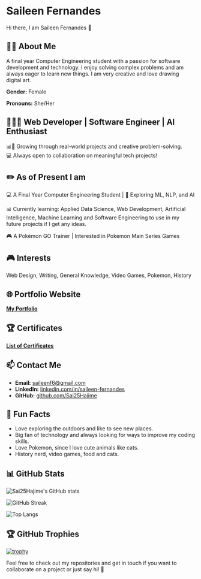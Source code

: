# Saileen Fernandes
Hi there, I am Saileen Fernandes 👋

## 👩‍💻 About Me
A final year Computer Engineering student with a passion for software development and technology. I enjoy solving complex problems and am always eager to learn new things. I am very creative and love drawing digital art. 

**Gender:** Female

**Pronouns:** She/Her

## 👩🏻‍💻 Web Developer | Software Engineer | AI Enthusiast

📊🎨 Growing through real-world projects and creative problem-solving.  
💻 Always open to collaboration on meaningful tech projects!

## ✏️ As of Present I am
💻 A Final Year Computer Engineering Student | 🧠 Exploring ML, NLP, and AI  

📊 Currently learning: Applied Data Science, Web Development, Artificial Intelligence, Machine Learning and Software Engineering to use in my future projects if I get any ideas.  

🎮 A Pokémon GO Trainer | Interested in Pokemon Main Series Games 

## 🎮 Interests
Web Design, Writing, General Knowledge, Video Games, Pokemon, History

## 🌐 Portfolio Website
[**My Portfolio**](https://sai25hajime.github.io/saileen-fernandes.github.io/)

## 🏆 Certificates
[**List of Certificates**](https://drive.google.com/drive/folders/1WM0Efm76nNKQgckjcBcR9ExK-X1JuWQJ?usp=sharing)

## 📫 Contact Me
- **Email:** saileenf6@gmail.com
- **LinkedIn:** [linkedin.com/in/saileen-fernandes](https://linkedin.com/in/saileen-fernandes)
- **GitHub:** [github.com/Sai25Hajime](https://github.com/Sai25Hajime)

## 🎨 Fun Facts
- Love exploring the outdoors and like to see new places.
- Big fan of technology and always looking for ways to improve my coding skills.
- Love Pokemon, since I love cute animals like cats.
- History nerd, video games, food and cats.


## 📊 GitHub Stats
![Sai25Hajime's GitHub stats](https://github-readme-stats.vercel.app/api?username=Sai25Hajime&show_icons=true&theme=radical&show_owner=true)

![GitHub Streak](https://streak-stats.demolab.com/?user=Sai25Hajime&theme=radical&show_owner=true)

![Top Langs](https://github-readme-stats.vercel.app/api/top-langs/?username=Sai25Hajime&layout=compact&theme=radical&show_owner=true)

## 🏆 GitHub Trophies
[![trophy](https://github-profile-trophy.vercel.app/?username=Sai25Hajime&theme=radical)](https://github.com/ryo-ma/github-profile-trophy)



Feel free to check out my repositories and get in touch if you want to collaborate on a project or just say hi! 👋

